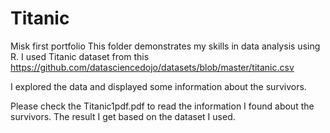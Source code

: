# Titanic
Misk first portfolio
This folder demonstrates my skills in data analysis using R. I used Titanic dataset from this https://github.com/datasciencedojo/datasets/blob/master/titanic.csv

I explored the data and displayed some information about the survivors.

Please check the Titanic1pdf.pdf to read the information I found about the survivors. The result I get based on the dataset I used.
